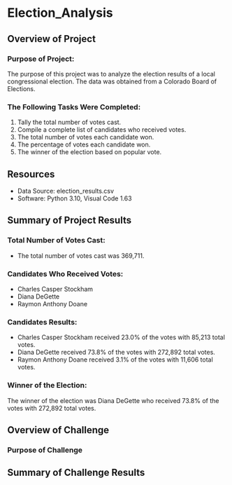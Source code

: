 # **Election_Analysis**

## **Overview of Project**

### Purpose of Project:
The purpose of this project was to analyze the election results of a local congressional election. The data was obtained from a Colorado Board of Elections. 

### The Following Tasks Were Completed:
1. Tally the total number of votes cast.
2. Compile a complete list of candidates who received votes.
3. The total number of votes each candidate won. 
4. The percentage of votes each candidate won.
5. The winner of the election based on popular vote.

## **Resources**
* Data Source: election_results.csv
* Software: Python 3.10, Visual Code 1.63

## **Summary of Project Results**
### Total Number of Votes Cast:
* The total number of votes cast was 369,711.

### Candidates Who Received Votes:
* Charles Casper Stockham
* Diana DeGette
* Raymon Anthony Doane

### Candidates Results:
* Charles Casper Stockham received 23.0% of the votes with 85,213 total votes.
* Diana DeGette received 73.8% of the votes with 272,892 total votes.
* Raymon Anthony Doane received 3.1% of the votes with 11,606 total votes.

### Winner of the Election:
The winner of the election was Diana DeGette who received 73.8% of the votes with 272,892 total votes.

## **Overview of Challenge**
### Purpose of Challenge

## **Summary of Challenge Results**